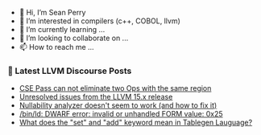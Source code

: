 - 👋 Hi, I’m Sean Perry
- 👀 I’m interested in compilers (c++, COBOL, llvm)
- 🌱 I’m currently learning ...
- 💞️ I’m looking to collaborate on ...
- 📫 How to reach me ...

<!---
s66perry/s66perry is a ✨ special ✨ repository because its `README.md` (this file) appears on your GitHub profile.
You can click the Preview link to take a look at your changes.
--->
### 📕 Latest LLVM Discourse Posts

<!-- DISCOURSE-LLVM:START -->
- [CSE Pass can not eliminate two Ops with the same region](https://discourse.llvm.org/t/cse-pass-can-not-eliminate-two-ops-with-the-same-region/67669#post_2)
- [Unresolved issues from the LLVM 15.x release](https://discourse.llvm.org/t/unresolved-issues-from-the-llvm-15-x-release/66071?page=2#post_25)
- [Nullability analyzer doesn&#39;t seem to work &lpar;and how to fix it&rpar;](https://discourse.llvm.org/t/nullability-analyzer-doesnt-seem-to-work-and-how-to-fix-it/67683#post_1)
- [/bin/ld: DWARF error: invalid or unhandled FORM value: 0x25](https://discourse.llvm.org/t/bin-ld-dwarf-error-invalid-or-unhandled-form-value-0x25/67620#post_9)
- [What does the &quot;set&quot; and &quot;add&quot; keyword mean in Tablegen Lauguage?](https://discourse.llvm.org/t/what-does-the-set-and-add-keyword-mean-in-tablegen-lauguage/67667#post_2)
<!-- DISCOURSE-LLVM:END -->
